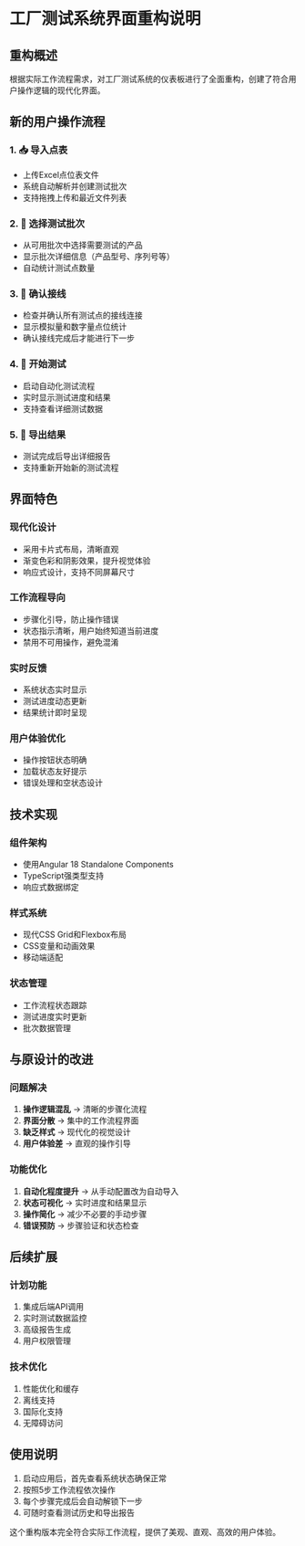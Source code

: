 # 工厂测试系统界面重构说明

## 重构概述

根据实际工作流程需求，对工厂测试系统的仪表板进行了全面重构，创建了符合用户操作逻辑的现代化界面。

## 新的用户操作流程

### 1. 📥 导入点表
- 上传Excel点位表文件
- 系统自动解析并创建测试批次
- 支持拖拽上传和最近文件列表

### 2. 🎯 选择测试批次
- 从可用批次中选择需要测试的产品
- 显示批次详细信息（产品型号、序列号等）
- 自动统计测试点数量

### 3. 🔌 确认接线
- 检查并确认所有测试点的接线连接
- 显示模拟量和数字量点位统计
- 确认接线完成后才能进行下一步

### 4. 🚀 开始测试
- 启动自动化测试流程
- 实时显示测试进度和结果
- 支持查看详细测试数据

### 5. 📄 导出结果
- 测试完成后导出详细报告
- 支持重新开始新的测试流程

## 界面特色

### 现代化设计
- 采用卡片式布局，清晰直观
- 渐变色彩和阴影效果，提升视觉体验
- 响应式设计，支持不同屏幕尺寸

### 工作流程导向
- 步骤化引导，防止操作错误
- 状态指示清晰，用户始终知道当前进度
- 禁用不可用操作，避免混淆

### 实时反馈
- 系统状态实时显示
- 测试进度动态更新
- 结果统计即时呈现

### 用户体验优化
- 操作按钮状态明确
- 加载状态友好提示
- 错误处理和空状态设计

## 技术实现

### 组件架构
- 使用Angular 18 Standalone Components
- TypeScript强类型支持
- 响应式数据绑定

### 样式系统
- 现代CSS Grid和Flexbox布局
- CSS变量和动画效果
- 移动端适配

### 状态管理
- 工作流程状态跟踪
- 测试进度实时更新
- 批次数据管理

## 与原设计的改进

### 问题解决
1. **操作逻辑混乱** → 清晰的步骤化流程
2. **界面分散** → 集中的工作流程界面
3. **缺乏样式** → 现代化的视觉设计
4. **用户体验差** → 直观的操作引导

### 功能优化
1. **自动化程度提升** → 从手动配置改为自动导入
2. **状态可视化** → 实时进度和结果显示
3. **操作简化** → 减少不必要的手动步骤
4. **错误预防** → 步骤验证和状态检查

## 后续扩展

### 计划功能
1. 集成后端API调用
2. 实时测试数据监控
3. 高级报告生成
4. 用户权限管理

### 技术优化
1. 性能优化和缓存
2. 离线支持
3. 国际化支持
4. 无障碍访问

## 使用说明

1. 启动应用后，首先查看系统状态确保正常
2. 按照5步工作流程依次操作
3. 每个步骤完成后会自动解锁下一步
4. 可随时查看测试历史和导出报告

这个重构版本完全符合实际工作流程，提供了美观、直观、高效的用户体验。 